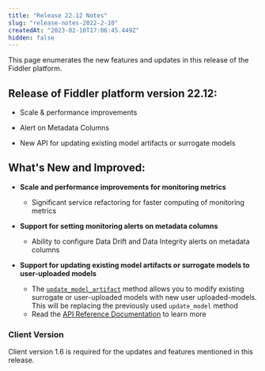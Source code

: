 ```yaml
---
title: "Release 22.12 Notes"
slug: "release-notes-2022-2-10"
createdAt: "2023-02-10T17:06:45.449Z"
hidden: false
---
```

This page enumerates the new features and updates in this release of the Fiddler platform.

## Release of Fiddler platform version 22.12:

- Scale & performance improvements

- Alert on Metadata Columns

- New API for updating existing model artifacts or surrogate models

## What's New and Improved:

- **Scale and performance improvements for monitoring metrics**
  - Significant service refactoring for faster computing of monitoring metrics

- **Support for setting monitoring alerts on metadata columns**
  - Ability to configure Data Drift and Data Integrity alerts on metadata columns

- **Support for updating existing model artifacts or surrogate models to user-uploaded models**
  - The [`update_model_artifact`](ref:clientupdate_model_artifact) method allows you to modify existing surrogate or user-uploaded models with new user uploaded-models. This will be replacing the previously used `update_model` method
  - Read the [API Reference Documentation](https://docs.fiddler.ai/reference/clientupdate_model_artifact) to learn more

### Client Version

Client version 1.6 is required for the updates and features mentioned in this release.